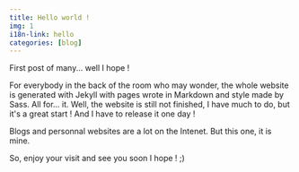```yaml
---
title: Hello world !
img: 1
i18n-link: hello
categories: [blog]
---
```


First post of many... well I hope !

For everybody in the back of the room who may wonder, the whole website is generated with Jekyll with pages wrote in Markdown and style made by Sass. All for... it. Well, the website is still not finished, I have much to do, but it's a great start ! And I have to release it one day !

Blogs and personnal websites are a lot on the Intenet. But this one, it is mine.

So, enjoy your visit and see you soon I hope ! ;)
